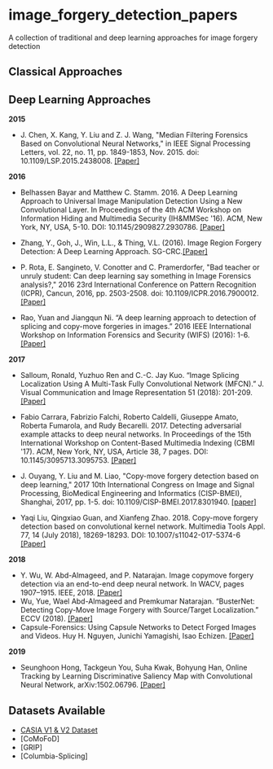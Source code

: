 # image_forgery_detection_papers
A collection of traditional and deep learning approaches for image forgery detection

## Classical Approaches

## Deep Learning Approaches

**2015**

* J. Chen, X. Kang, Y. Liu and Z. J. Wang, "Median Filtering Forensics Based on Convolutional Neural Networks," in IEEE Signal Processing Letters, vol. 22, no. 11, pp. 1849-1853, Nov. 2015. doi: 10.1109/LSP.2015.2438008. [[Paper]](http://ieeexplore.ieee.org/stamp/stamp.jsp?tp=&arnumber=7113799&isnumber=7118269)

**2016**

* Belhassen Bayar and Matthew C. Stamm. 2016. A Deep Learning Approach to Universal Image Manipulation Detection Using a New Convolutional Layer. In Proceedings of the 4th ACM Workshop on Information Hiding and Multimedia Security (IH&MMSec '16). ACM, New York, NY, USA, 5-10. DOI: 10.1145/2909827.2930786. [[Paper]](http://delivery.acm.org/10.1145/2940000/2930786/p5-bayar.pdf?ip=14.139.34.2&id=2930786&acc=ACTIVE%20SERVICE&key=045416EF4DDA69D9%2EADC2B0C5AAB15171%2E4D4702B0C3E38B35%2E4D4702B0C3E38B35&__acm__=1561014278_587f5e89629a4981558dcb024f527a2d)

* Zhang, Y., Goh, J., Win, L.L., & Thing, V.L. (2016). Image Region Forgery Detection: A Deep Learning Approach. SG-CRC.[[Paper]](https://pdfs.semanticscholar.org/613c/63818e03bbb56cbcef1d3f0061d0d37e5966.pdf)

* P. Rota, E. Sangineto, V. Conotter and C. Pramerdorfer, "Bad teacher or unruly student: Can deep learning say something in Image Forensics analysis?," 2016 23rd International Conference on Pattern Recognition (ICPR), Cancun, 2016, pp. 2503-2508. doi: 10.1109/ICPR.2016.7900012. [[Paper]](https://ieeexplore.ieee.org/abstract/document/7900012)

* Rao, Yuan and Jiangqun Ni. “A deep learning approach to detection of splicing and copy-move forgeries in images.” 2016 IEEE International Workshop on Information Forensics and Security (WIFS) (2016): 1-6. [[Paper]](https://ieeexplore.ieee.org/document/7823911)

**2017**

* Salloum, Ronald, Yuzhuo Ren and C.-C. Jay Kuo. “Image Splicing Localization Using A Multi-Task Fully Convolutional Network (MFCN).” J. Visual Communication and Image Representation 51 (2018): 201-209.[[Paper]](https://arxiv.org/abs/1709.02016)

* Fabio Carrara, Fabrizio Falchi, Roberto Caldelli, Giuseppe Amato, Roberta Fumarola, and Rudy Becarelli. 2017. Detecting adversarial example attacks to deep neural networks. In Proceedings of the 15th International Workshop on Content-Based Multimedia Indexing (CBMI '17). ACM, New York, NY, USA, Article 38, 7 pages. DOI: 10.1145/3095713.3095753. [[Paper]](https://dl.acm.org/citation.cfm?id=3095713.3095753)

* J. Ouyang, Y. Liu and M. Liao, "Copy-move forgery detection based on deep learning," 2017 10th International Congress on Image and Signal Processing, BioMedical Engineering and Informatics (CISP-BMEI), Shanghai, 2017, pp. 1-5. doi: 10.1109/CISP-BMEI.2017.8301940. [[paper]](https://ieeexplore.ieee.org/document/8301940)

* Yaqi Liu, Qingxiao Guan, and Xianfeng Zhao. 2018. Copy-move forgery detection based on convolutional kernel network. Multimedia Tools Appl. 77, 14 (July 2018), 18269-18293. DOI: 10.1007/s11042-017-5374-6 [[Paper]](https://arxiv.org/pdf/1707.01221)

**2018**

* Y. Wu, W. Abd-Almageed, and P. Natarajan. Image copymove forgery detection via an end-to-end deep neural network. In WACV, pages 1907–1915. IEEE, 2018. [[Paper]](https://www.researchgate.net/publication/324997846_Image_Copy-Move_Forgery_Detection_via_an_End-to-End_Deep_Neural_Network/citations)
* Wu, Yue, Wael Abd-Almageed and Premkumar Natarajan. “BusterNet: Detecting Copy-Move Image Forgery with Source/Target Localization.” ECCV (2018). [[Paper]](http://openaccess.thecvf.com/content_ECCV_2018/papers/Rex_Yue_Wu_BusterNet_Detecting_Copy-Move_ECCV_2018_paper.pdf)
* Capsule-Forensics: Using Capsule Networks to Detect Forged Images and Videos. Huy H. Nguyen, Junichi Yamagishi, Isao Echizen. [[Paper]](https://arxiv.org/abs/1810.11215)

**2019**

* Seunghoon Hong, Tackgeun You, Suha Kwak, Bohyung Han, Online Tracking by Learning Discriminative Saliency Map with Convolutional Neural Network, arXiv:1502.06796. [[Paper]](http://arxiv.org/pdf/1502.06796)


## Datasets Available

* [CASIA V1 & V2 Dataset](https://www.kaggle.com/sophatvathana/casia-dataset)
* [CoMoFoD]
* [GRIP]
* [Columbia-Splicing]


